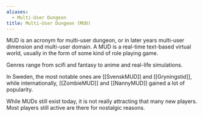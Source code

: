 ```yaml
---
aliases:
  - Multi-User Dungeon
title: Multi-User Dungeon (MUD)
---
```

MUD is an acronym for multi-user dungeon, or in later years multi-user dimension and multi-user domain. A MUD is a real-time text-based virtual world, usually in the form of some kind of role playing game.

Genres range from scifi and fantasy to anime and real-life simulations.

In Sweden, the most notable ones are [[SvenskMUD]] and [[Gryningstid]], while internationally, [[ZombieMUD]] and [[NannyMUD]] gained a lot of popularity.

While MUDs still exist today, it is not really attracting that many new players. Most players still active are there for nostalgic reasons.